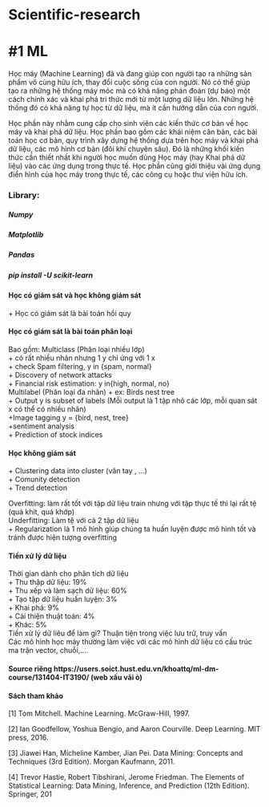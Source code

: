 # Scientific-research
<h1>#1 ML</h1>
        <p>
                Học máy (Machine Learning) đã và đang giúp con người tạo ra những sản phẩm vô cùng hữu ích, thay đổi cuộc sống của con người. Nó có thể giúp tạo ra những hệ thống máy móc mà có khả năng phán đoán (dự báo) một cách chính xác và khai phá tri thức mới từ một lượng dữ liệu lớn. Những hệ thống đó có khả năng tự học từ dữ liệu, mà ít cần hướng dẫn của con người.

Học phần này nhằm cung cấp cho sinh viên các kiến thức cơ bản về học máy và khai phá dữ liệu. Học phần bao gồm các khái niệm căn bản, các bài toán học cơ bản, quy trình xây dựng hệ thống dựa trên học máy và khai phá dữ liệu, các mô hình cơ bản (đôi khi chuyên sâu). Đó là những khối kiến thức cần thiết nhất khi người học muốn dùng Học máy (hay Khai phá dữ liệu) vào các ứng dụng trong thực tế. Học phần cũng giới thiệu vài ứng dụng điển hình của học máy trong thực tế, các công cụ hoặc thư viện hữu ích.
        </p>
<h3>
        Library:
</h3>
<h5>    Numpy</h5>
<h5>    Matplotlib</h5>
<h5>    Pandas</h5>
<h5>pip install -U scikit-learn</h5>

<h4>Học có giám sát và học không giám sát</h4>
+ Học có giám sát là bài toán hồi quy
<h4>Học có giám sát là bài toán phân loại</h4>
Bao gồm: Multiclass (Phân loại nhiều lớp) <br>
                + có rất nhiều nhãn nhưng 1 y chỉ ứng với 1 x <br>
                + check Spam filtering, y in {spam, normal} <br>
                + Discovery of network attacks <br>
                + Financial risk estimation: y in{high, normal, no} <br>
        Multilabel (Phân loại đa nhãn)
                        + ex: Birds nest tree <br>
                + Output y is subset of labels (Mỗi output là 1 tập nhỏ các lớp, mỗi quan sát x có thể có nhiều nhãn) <br>
                +Image tagging y = {bird, nest, tree} <br>
                +sentiment analysis <br>
                        + Prediction of stock indices <br>
 <h4>Học không giám sát</h4>
        + Clustering data into cluster (vân tay , ...) <br>
        + Comunity detection <br>
        + Trend detection <br> 

Overfitting: làm rất tốt với tập dữ liệu train nhưng với tập thực tế thì lại rất tệ (quá khít, quá khớp) <br>
Underfitting: Làm tệ với cả 2 tập dữ liệu  <br>
        + Regularization là 1 mô hình giúp chúng ta huấn luyện được mô hình tốt và tránh được hiện tượng overfitting <br>

<h4>Tiền xử lý dữ liệu</h4>
        Thời gian dành cho phân tích dữ liệu <br>
                + Thu thập dữ liệu: 19% <br>
                + Thu xếp và làm sạch dữ liệu: 60% <br>
                + Tạo tập dữ liệu huấn luyện: 3% <br>
                + Khai phá: 9% <br>
                + Cải thiện thuật toán: 4% <br>
                + Khác: 5% <br>
        Tiền xử lý dữ liêu để làm gì? Thuận tiện trong việc lưu trữ, truy vấn <br>
        Các mô hình học máy thường làm  việc với các mô hình dữ liệu có cấu trúc ma trận vector, chuỗi,.... <br>
<h4>Source riêng https://users.soict.hust.edu.vn/khoattq/ml-dm-course/131404-IT3190/ (web xấu vãi ò)</h4>        
<h4> Sách tham khảo </h4>
<p>
[1] Tom Mitchell. Machine Learning. McGraw-Hill, 1997.

[2] Ian Goodfellow, Yoshua Bengio, and Aaron Courville. Deep Learning. MIT press, 2016.

[3] Jiawei Han, Micheline Kamber, Jian Pei. Data Mining: Concepts and Techniques (3rd Edition). Morgan Kaufmann, 2011.

[4] Trevor Hastie,‎ Robert Tibshirani,‎ Jerome Friedman. The Elements of Statistical Learning: Data Mining, Inference, and Prediction (12th Edition). Springer, 201</p>
